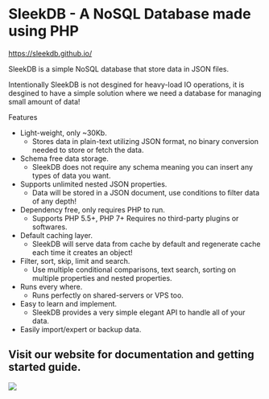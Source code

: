 # SleekDB - A NoSQL Database made using PHP

https://sleekdb.github.io/

SleekDB is a simple NoSQL database that store data in JSON files.

Intentionally SleekDB is not desgined for heavy-load IO operations, it is desgined to have a simple solution where we need a database for managing small amount of data!

Features
- Light-weight, only ~30Kb.
  - Stores data in plain-text utilizing JSON format, 
    no binary conversion needed to store or fetch the data.
- Schema free data storage.
  - SleekDB does not require any schema 
    meaning you can insert any types of data you want.
- Supports unlimited nested JSON properties.
  - Data will be stored in a JSON document, 
    use conditions to filter data of any depth!
- Dependency free, only requires PHP to run.
  - Supports PHP 5.5+, PHP 7+
    Requires no third-party plugins or softwares.
- Default caching layer.
  - SleekDB will serve data from cache by default 
    and regenerate cache each time it creates an object!
- Filter, sort, skip, limit and search.
  - Use multiple conditional comparisons, text search, 
    sorting on multiple properties and nested properties.
- Runs every where.
  - Runs perfectly on shared-servers or VPS too.
- Easy to learn and implement.
  - SleekDB provides a very simple elegant 
    API to handle all of your data.
- Easily import/expert or backup data.

## Visit our website for documentation and getting started guide.

[<img src="https://sleekdb.github.io/assets/SleekDB_Thumbnail.png">](https://sleekdb.github.io/)